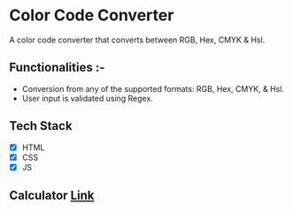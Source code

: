 # Color Code Converter

A color code converter that converts between RGB, Hex, CMYK & Hsl.

## Functionalities :-

- Conversion from any of the supported formats: RGB, Hex, CMYK, & Hsl.
- User input is validated using Regex.

## Tech Stack

- [x] HTML
- [x] CSS
- [x] JS

## Calculator [Link](./index.html)